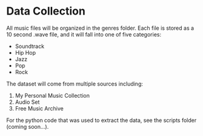 # Data Collection

All music files will be organized in the genres folder. Each file is stored as
a 10 second .wave file, and it will fall into one of five categories:

* Soundtrack
* Hip Hop
* Jazz
* Pop
* Rock

The dataset will come from multiple sources including:

1. My Personal Music Collection
2. Audio Set
3. Free Music Archive

For the python code that was used to extract the data, see the scripts folder
(coming soon...).
